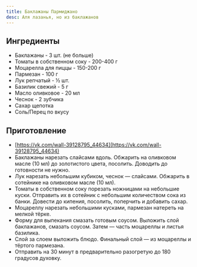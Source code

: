 ```yaml
---
title: Баклажаны Пармиджано
desc: Аля лазанья, но из баклажанов
---
```


## Ингредиенты

- Баклажаны - 3 шт. (не больше)
- Томаты в собственном соку - 200-400 г
- Моцарелла для пиццы - 150-200 г
- Пармезан - 100 г
- Лук репчатый - ½ шт.
- Базилик свежий - 5 г
- Масло оливковое - 20 мл
- Чеснок - 2 зубчика
- Сахар щепотка
- Соль/Перец по вкусу

## Приготовление

- [https://vk.com/wall-39128795_44634](https://vk.com/wall-39128795_44634)
- Баклажаны нарезать слайсами вдоль. Обжарить на оливковом масле (10 мл) до золотистого цвета, посолить. Доводить до
  готовности не нужно.
- Лук нарезать небольшим кубиком, чеснок — слайсами. Обжарить в сотейнике на оливковом масле (10 мл).
- Томаты в собственном соку порезать ножницами на небольшие куски. Отправить их в сотейник с небольшим количеством сока
  из банки. Довести до кипения, посолить, поперчить и добавить сахар.
- Моцареллу нарезать небольшими кусками, пармезан натереть на мелкой тёрке.
- Форму для выпекания смазать готовым соусом. Выложить слой баклажанов, смазать соусом. Затем — часть моцареллы и листья
  базилика.
- Слой за слоем выложить блюдо. Финальный слой — из моцареллы и тёртого пармезана.
- Отправить на 30 минут в предварительно разогретую до 180 градусов духовку.
